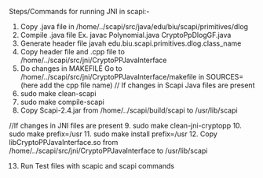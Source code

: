 Steps/Commands for running JNI in scapi:-

1. Copy .java file in /home/../scapi/src/java/edu/biu/scapi/primitives/dlog
2. Compile .java file 
Ex. javac Polynomial.java CryptoPpDlogGF.java 
3. Generate header file 
javah edu.biu.scapi.primitives.dlog.class_name
4. Copy header file and .cpp file to /home/../scapi/src/jni/CryptoPPJavaInterface
5. Do changes in MAKEFILE
Go to  /home/../scapi/src/jni/CryptoPPJavaInterface/makefile
in SOURCES= (here add the cpp file name)
// If changes in Scapi Java files are present
6. sudo make clean-scapi
7. sudo make compile-scapi
8. Copy Scapi-2.4.jar from /home/../scapi/build/scapi to /usr/lib/scapi

//If changes in JNI files are present
9. sudo make clean-jni-cryptopp
10. sudo make prefix=/usr
11. sudo make install prefix=/usr
12. Copy libCryptoPPJavaInterface.so from /home/../scapi/src/jni/CryptoPPJavaInterface
to /usr/lib/scapi

13. Run Test files with scapic and scapi commands
